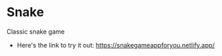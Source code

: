 # Snake
Classic snake game 

* Here's the link to try it out: https://snakegameappforyou.netlify.app/
